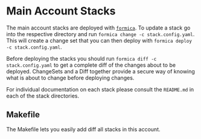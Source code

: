 # Main Account Stacks

The main account stacks are deployed with [`formica`](https://theserverlessway.com/tools/formica/). To update a stack go into the respective directory and run `formica change -c stack.config.yaml`. This will create a change set that you can then deploy with `formica deploy -c stack.config.yaml`.

Before deploying the stacks you should run `formica diff -c stack.config.yaml` to get a complete diff of the changes about to be deployed. ChangeSets and a Diff together provide a secure way of knowing what is about to change before deploying changes.

For individual documentation on each stack please consult the `README.md` in each of the stack directories.

## Makefile

The Makefile lets you easily add diff all stacks in this account.